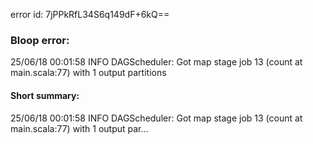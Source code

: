error id: 7jPPkRfL34S6q149dF+6kQ==
### Bloop error:

25/06/18 00:01:58 INFO DAGScheduler: Got map stage job 13 (count at main.scala:77) with 1 output partitions
#### Short summary: 

25/06/18 00:01:58 INFO DAGScheduler: Got map stage job 13 (count at main.scala:77) with 1 output par...